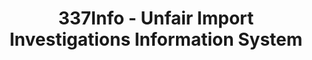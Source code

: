 ---
bigquery: https://console.cloud.google.com/bigquery?p=patents-public-data&d=usitc_investigations&page=dataset&project=sheets-management-319211
citation: US International Trade Commission 337Info Unfair Import Investigations Information
  System
contributors: US International Trade Comission
cost: None
description: US International Trade Commission 337Info Unfair Import Investigations
  Information System contains data on investigations done under Section 337. Section
  337 declares the infringement of certain statutory intellectual property rights
  and other forms of unfair competition in import trade to be unlawful practices.
  Most Section 337 investigations involve allegations of patent or registered trademark
  infringement.
documentation: FAQ and tutorial available on the site
last_edit: 04/08/2022, 15:25:42
location: https://pubapps2.usitc.gov/337external/
maintained_by: US International Trade Comission
schema_fields:
- actualStartDateEvidHear
- internalRemand
- id
- ouiiAttorney
- finalDetViolation
- ouiiParticipation
- actualEndDateEvidHear
- trademarkNumbers
- currentActiveALJ
- teoIdIssueDate
- title
- targetDate
- dateComplaintFiled
- dateCreated
- htsNumbers
- markmanHearing
- investigationNo
- aljAssigned
- finalIdOnViolationDue
- patentNumbers
- startDateMarkmanHearing
- dateOfPublicationFrNotice
- finalDetNoViolation
- complainant
- gcAttorney
- endDateMarkmanHearing
- lastUpdated
- investigationTermDate
- patentNumber
- scheduledEndDateEvidHear
- invUnfairAct
- docketNo
- scheduledStartDateEvidHear
- respondent
- teoReliefGranted
- finalIdOnViolationIssue
- cafcAppeals
- publication_number
- currentStatus
- teoProceedingInvolved
- investigationType
- issueDateOtherNonFinal
- teoIdDueDate
- copyrightNumbers
shortname: unfair_import_investigations
tags:
- import
- legal
- trade
timeframe: 2008-2021 (prior to 2008 downloadable as a JSON file)
title: 337Info - Unfair Import Investigations Information System
uuid: 2721f5ec-e599-4890-9265-9706719fc71e
---